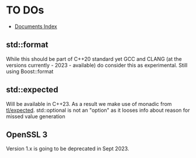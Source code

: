 # TO DOs
- [Documents Index](README.md)

## std::format
While this should be part of C++20 standard yet GCC and CLANG (at the versions currently - 2023 - available) do consider
this as experimental. Still using Boost::format
## std::expected
Will be available in C++23. As a result we make use of monadic from [tl/expected](https://github.com/TartanLlama/expected).
std::optional is not an "option" as it looses info about reason for missed value generation
## OpenSSL 3
Version 1.x is going to be deprecated in Sept 2023.